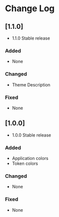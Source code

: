 # Change Log

## [1.1.0]

- 1.1.0 Stable release

### Added

- None

### Changed

- Theme Description

### Fixed

- None

## [1.0.0]

- 1.0.0 Stable release

### Added

- Application colors
- Token colors

### Changed

- None

### Fixed

- None